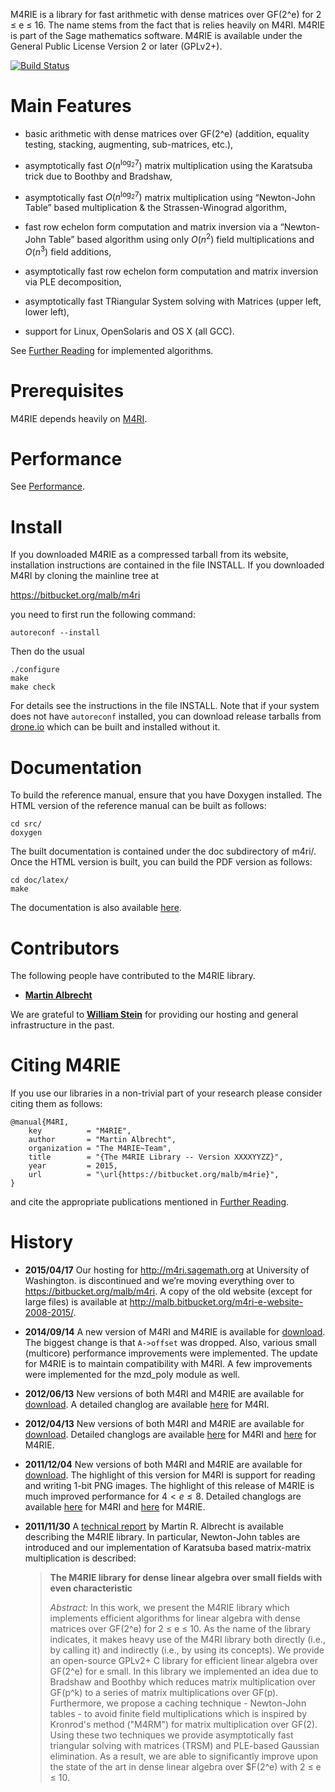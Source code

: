 M4RIE is a library for fast arithmetic with dense matrices over GF(2^e) for 2 ≤ e ≤ 16. The name
stems from the fact that is relies heavily on M4RI. M4RIE is part of the Sage mathematics software.
M4RIE is available under the General Public License Version 2 or later (GPLv2+).

[![Build Status](https://drone.io/bitbucket.org/malb/m4rie/status.png)](https://drone.io/bitbucket.org/malb/m4rie/latest)

# Main Features #

* basic arithmetic with dense matrices over GF(2^e) (addition, equality testing, stacking,
  augmenting, sub-matrices, etc.),

* asymptotically fast $O(n^{\log_2 7})$ matrix multiplication using the Karatsuba trick due to
  Boothby and Bradshaw,

* asymptotically fast $O(n^{\log_2 7})$ matrix multiplication using “Newton-John Table” based
  multiplication & the Strassen-Winograd algorithm,

* fast row echelon form computation and matrix inversion via a “Newton-John Table” based algorithm
  using only $O(n^2)$ field multiplications and $O(n^3)$ field additions,

* asymptotically fast row echelon form computation and matrix inversion via PLE decomposition,

* asymptotically fast TRiangular System solving with Matrices (upper left, lower left),

* support for Linux, OpenSolaris and OS X (all GCC).

See [Further Reading](https://bitbucket.org/malb/m4rie/wiki/Further%20Reading) for implemented
algorithms.

# Prerequisites 

M4RIE depends heavily on [M4RI](https://bitbucket.org/malb/m4ri).

# Performance

See [Performance](http://malb.bitbucket.org/m4ri-e-website-2008-2015/performance.html).

# Install #

If you downloaded M4RIE as a compressed tarball from its website, installation instructions are
contained in the file INSTALL. If you downloaded M4RI by cloning the mainline tree at

https://bitbucket.org/malb/m4ri

you need to first run the following command:

    autoreconf --install

Then do the usual

    ./configure
    make
    make check

For details see the instructions in the file INSTALL. Note that if your system does not have
`autoreconf` installed, you can download release tarballs from
[drone.io](https://drone.io/bitbucket.org/malb/m4rie/files) which can be built and installed without
it.

# Documentation #

To build the reference manual, ensure that you have Doxygen installed. The HTML version of the
reference manual can be built as follows:

    cd src/
    doxygen

The built documentation is contained under the doc subdirectory of m4ri/. Once the HTML version is
built, you can build the PDF version as follows:

    cd doc/latex/
    make

The documentation is also available [here](http://malb.bitbucket.org/m4rie/).

# Contributors

The following people have contributed to the M4RIE library.

* **[Martin Albrecht](http://martinralbrecht.wordpress.com)**

We are grateful to **[William Stein](http://modular.math.washington.edu/)** for providing our
hosting and general infrastructure in the past.

# Citing M4RIE

If you use our libraries in a non-trivial part of your research please consider citing them as
follows:

	@manual{M4RI,
	    key          = "M4RIE",
	    author       = "Martin Albrecht",
	    organization = "The M4RIE~Team",
	    title        = "{The M4RIE Library -- Version XXXXYYZZ}",
	    year         = 2015,
	    url          = "\url{https://bitbucket.org/malb/m4rie}",
	}

and cite the appropriate publications mentioned in
[Further Reading](https://bitbucket.org/malb/m4rie/wiki/Further%20Reading).

# History

* **2015/04/17** Our hosting for http://m4ri.sagemath.org at University of Washington. is
  discontinued and we’re moving everything over to https://bitbucket.org/malb/m4ri. A copy of the
  old website (except for large files) is available at
  http://malb.bitbucket.org/m4ri-e-website-2008-2015/.

* **2014/09/14** A new version of M4RI and M4RIE is available for
  [download](https://bitbucket.org/malb/m4ri/downloads). The biggest change is that `A->offset` was
  dropped. Also, various small (multicore) performance improvements were implemented. The update for
  M4RIE is to maintain compatibility with M4RI. A few improvements were implemented for the mzd_poly
  module as well.

* **2012/06/13** New versions of both M4RI and M4RIE are available for
  [download](https://bitbucket.org/malb/m4ri/downloads). A detailed changlog are available
  [here](https://bitbucket.org/malb/m4ri/wiki/M4RI-20120613) for M4RI.

* **2012/04/13** New versions of both M4RI and M4RIE are available for
  [download](https://bitbucket.org/malb/m4ri/downloads). Detailed changlogs are available
  [here](https://bitbucket.org/malb/m4ri/wiki/M4RI-20120415) for M4RI and
  [here](https://bitbucket.org/malb/m4rie/wiki/M4RIE-20120415) for M4RIE.

* **2011/12/04** New versions of both M4RI and M4RIE are available for
  [download](https://bitbucket.org/malb/m4ri/downloads). The highlight of this version for M4RI is support
  for reading and writing 1-bit PNG images. The highlight of this release of M4RIE is much improved
  performance for $4 < e \leq 8$. Detailed changlogs are available
  [here](https://bitbucket.org/malb/m4ri/wiki/M4RI-20111203) for M4RI and
  [here](https://bitbucket.org/malb/m4rie/wiki/M4RIE-20111203) for M4RIE.

* **2011/11/30** A [technical report](http://arxiv.org/abs/1111.6900) by Martin R. Albrecht is available describing the M4RIE library. In particular, Newton-John tables are introduced and our implementation of Karatsuba based matrix-matrix multiplication is described:

  > **The M4RIE library for dense linear algebra over small fields with even characteristic**
  >  
  > *Abstract:* In this work, we present the M4RIE library which implements efficient algorithms for
  > linear algebra with dense matrices over GF(2^e) for 2 ≤ e ≤ 10. As the name of the library
  > indicates, it makes heavy use of the M4RI library both directly (i.e., by calling it) and
  > indirectly (i.e., by using its concepts). We provide an open-source GPLv2+ C library for
  > efficient linear algebra over GF(2^e) for e small. In this library we implemented an idea due to
  > Bradshaw and Boothby which reduces matrix multiplication over GF(p^k) to a series of matrix
  > multiplications over GF(p). Furthermore, we propose a caching technique - Newton-John tables -
  > to avoid finite field multiplications which is inspired by Kronrod's method ("M4RM") for matrix
  > multiplication over GF(2). Using these two techniques we provide asymptotically fast triangular
  > solving with matrices (TRSM) and PLE-based Gaussian elimination. As a result, we are able to
  > significantly improve upon the state of the art in dense linear algebra over $F(2^e) with 2 ≤ e
  > ≤ 10.

